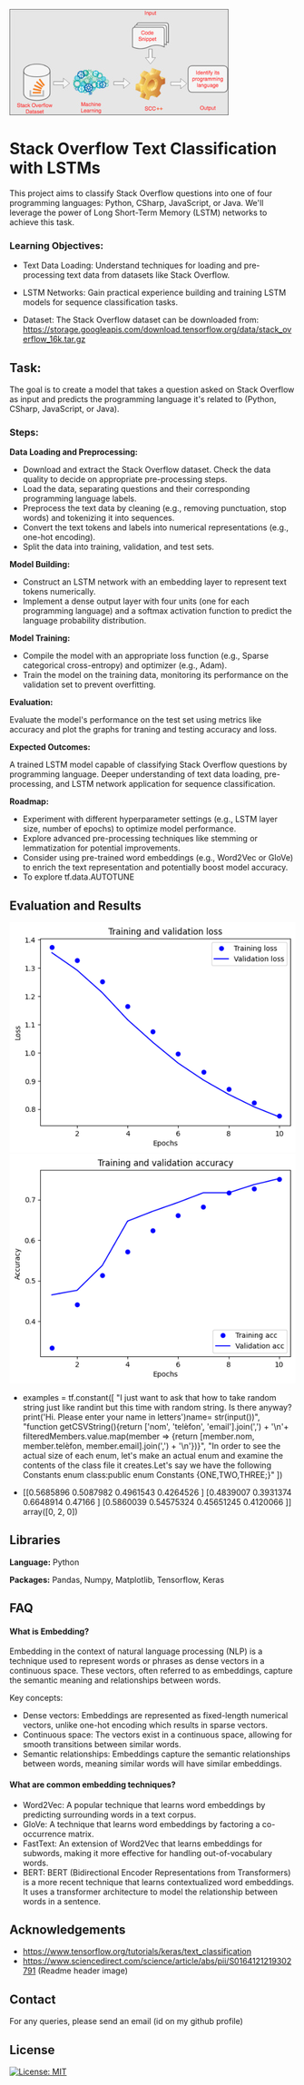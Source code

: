 ![Logo](https://github.com/AKGanesh/Basic_Text_Classification_StackOVQs/blob/main/scd.jpg)

# Stack Overflow Text Classification with LSTMs
This project aims to classify Stack Overflow questions into one of four programming languages: Python, CSharp, JavaScript, or Java. We'll leverage the power of Long Short-Term Memory (LSTM) networks to achieve this task.

### Learning Objectives:

- Text Data Loading: Understand techniques for loading and pre-processing text data from datasets like Stack Overflow.
- LSTM Networks: Gain practical experience building and training LSTM models for sequence classification tasks.

- Dataset: The Stack Overflow dataset can be downloaded from: https://storage.googleapis.com/download.tensorflow.org/data/stack_overflow_16k.tar.gz

## Task:

The goal is to create a model that takes a question asked on Stack Overflow as input and predicts the programming language it's related to (Python, CSharp, JavaScript, or Java).

### Steps:
**Data Loading and Preprocessing:**

- Download and extract the Stack Overflow dataset. Check the data quality to decide on appropriate pre-processing steps.
- Load the data, separating questions and their corresponding programming language labels.
- Preprocess the text data by cleaning (e.g., removing punctuation, stop words) and tokenizing it into sequences.
- Convert the text tokens and labels into numerical representations (e.g., one-hot encoding).
- Split the data into training, validation, and test sets.

**Model Building:**

- Construct an LSTM network with an embedding layer to represent text tokens numerically.
- Implement a dense output layer with four units (one for each programming language) and a softmax activation function to predict the language probability distribution.

**Model Training:**
- Compile the model with an appropriate loss function (e.g., Sparse categorical cross-entropy) and optimizer (e.g., Adam).
- Train the model on the training data, monitoring its performance on the validation set to prevent overfitting.   

**Evaluation:**

Evaluate the model's performance on the test set using metrics like accuracy and plot the graphs for traning and testing accuracy and loss.

**Expected Outcomes:**

A trained LSTM model capable of classifying Stack Overflow questions by programming language.
Deeper understanding of text data loading, pre-processing, and LSTM network application for sequence classification.

**Roadmap:**

- Experiment with different hyperparameter settings (e.g., LSTM layer size, number of epochs) to optimize model performance.
- Explore advanced pre-processing techniques like stemming or lemmatization for potential improvements.
- Consider using pre-trained word embeddings (e.g., Word2Vec or GloVe) to enrich the text representation and potentially boost model accuracy.
- To explore tf.data.AUTOTUNE


## Evaluation and Results
![Logo](https://github.com/AKGanesh/Basic_Text_Classification_StackOVQs/blob/main/trvl.png)
![Logo](https://github.com/AKGanesh/Basic_Text_Classification_StackOVQs/blob/main/trvla.png)

- examples = tf.constant([
  "I just want to ask that how to take random string just like randint but this time with random string. Is there anyway?print('Hi. Please enter your name in letters')name= str(input())",
  "function getCSVString(){return ['nom', 'telèfon', 'email'].join(',') + '\n'+ filteredMembers.value.map(member => {return [member.nom, member.telèfon, member.email].join(',') + '\n'})}",
  "In order to see the actual size of each enum, let's make an actual enum and examine the contents of the class file it creates.Let's say we have the following Constants enum class:public enum Constants {ONE,TWO,THREE;}"
])


- [[0.5685896  0.5087982  0.4961543  0.4264526 ]
 [0.4839007  0.3931374  0.6648914  0.47166   ]
 [0.5860039  0.54575324 0.45651245 0.4120066 ]]
array([0, 2, 0])
## Libraries

**Language:** Python

**Packages:** Pandas, Numpy, Matplotlib, Tensorflow, Keras


## FAQ

#### What is Embedding?
Embedding in the context of natural language processing (NLP) is a technique used to represent words or phrases as dense vectors in a continuous space. These vectors, often referred to as embeddings, capture the semantic meaning and relationships between words.

Key concepts:

- Dense vectors: Embeddings are represented as fixed-length numerical vectors, unlike one-hot encoding which results in sparse vectors.
- Continuous space: The vectors exist in a continuous space, allowing for smooth transitions between similar words.
- Semantic relationships: Embeddings capture the semantic relationships between words, meaning similar words will have similar embeddings.

#### What are common embedding techniques?
- Word2Vec: A popular technique that learns word embeddings by predicting surrounding words in a text corpus.
- GloVe: A technique that learns word embeddings by factoring a co-occurrence matrix.
- FastText: An extension of Word2Vec that learns embeddings for subwords, making it more effective for handling out-of-vocabulary words.
- BERT: BERT (Bidirectional Encoder Representations from Transformers) is a more recent technique that learns contextualized word embeddings. It uses a transformer architecture to model the relationship between words in a sentence.

## Acknowledgements
- https://www.tensorflow.org/tutorials/keras/text_classification
- https://www.sciencedirect.com/science/article/abs/pii/S0164121219302791 (Readme header image)

## Contact

For any queries, please send an email (id on my github profile)

## License

[![License: MIT](https://img.shields.io/badge/License-MIT-yellow.svg)](https://opensource.org/licenses/MIT)
